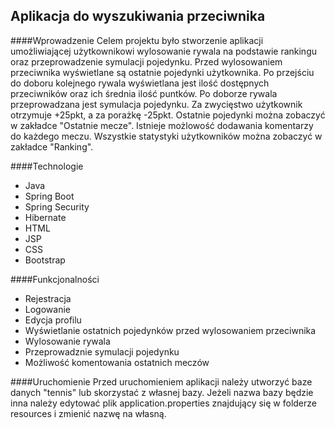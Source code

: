 ## Aplikacja do wyszukiwania przeciwnika
####Wprowadzenie
Celem projektu było stworzenie aplikacji umożliwiającej użytkownikowi wylosowanie 
rywala na podstawie rankingu oraz przeprowadzenie symulacji pojedynku. Przed wylosowaniem przeciwnika wyświetlane są ostatnie pojedynki użytkownika. 
Po przejściu do doboru kolejnego rywala wyświetlana jest ilość dostępnych przeciwników oraz ich średnia ilość puntków. Po doborze rywala przeprowadzana jest symulacja pojedynku. Za zwycięstwo użytkownik otrzymuje +25pkt, a za porażkę -25pkt.
Ostatnie pojedynki można zobaczyć  w zakładce "Ostatnie mecze". Istnieje możlowość dodawania komentarzy do każdego meczu. Wszystkie statystyki użytkowników można zobaczyć w zakładce "Ranking".

####Technologie
* Java
* Spring Boot
* Spring Security
* Hibernate
* HTML
* JSP
* CSS
* Bootstrap

####Funkcjonalności
* Rejestracja
* Logowanie
* Edycja profilu
* Wyświetlanie ostatnich pojedynków przed wylosowaniem przeciwnika
* Wylosowanie rywala
* Przeprowadznie symulacji pojedynku
* Możliwość komentowania ostatnich meczów

####Uruchomienie
Przed uruchomieniem aplikacji należy utworzyć baze danych "tennis" lub skorzystać z własnej bazy. 
Jeżeli nazwa bazy będzie inna należy edytować plik application.properties znajdujący się w folderze resources
i zmienić nazwę na własną.


